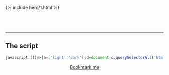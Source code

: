 ---
---
<style>
#_main { font-family:sans-serif }
#_credit {
font-size:.83rem;
position:relative;
text-align:right;
}
#the-switch {
font-size: 1.5rem;
padding: 0.25em 1em;
border-radius: 1em;
background-color: black;
color: white;
box-shadow: 2px 5px 5px #00000070;
position: relative; top: -18vh;
}
.hero-1 { margin:20vh auto 26vh auto }
</style>
{% include hero/1.html %}

<script src="{{ site.github.url }}/assets/js/switch-v0.1.0.js"></script>
<p align="center"><button id="the-switch" onclick="darkswitch()">Try me</button></p>

***

## The script

```js
javascript:(()=>{a=['light','dark'];d=document;d.querySelectorAll('html,body,body *:not(noscript,script,style,link,hr,br,mark,input,select,meter,progress)').forEach(e=>{t=e.tagName;s='initial';if(/^a$|abbr$/i.test(t)){s='#47b'}e.style=(e.getAttribute('style')||'')+';background:unset;color:'+s});e=d.getElementsByName(n='color-scheme')[0];m=matchMedia;if(!e){e=d.createElement('meta');e.name=n;d.head.appendChild(e)}s=a.indexOf(c=e.content);x=s<0?c?m&&m('(prefers-'+n+':dark)').matches?1:0:0:s;e.content=a[x=++x>1?0:x]})()
```

<p align="center"><a href="javascript:(()=>{a=['light','dark'];d=document;d.querySelectorAll('html,body,body *:not(noscript,script,style,link,hr,br,mark,input,select,meter,progress)').forEach(e=>{t=e.tagName;s='initial';if(/^a$|abbr$/i.test(t)){s='#47b'}e.style=(e.getAttribute('style')||'')+';background:unset;color:'+s});e=d.getElementsByName(n='color-scheme')[0];m=matchMedia;if(!e){e=d.createElement('meta');e.name=n;d.head.appendChild(e)}s=a.indexOf(c=e.content);x=s<0?c?m&&m('(prefers-'+n+':dark)').matches?1:0:0:s;e.content=a[x=++x>1?0:x]})()">Bookmark me</a>
